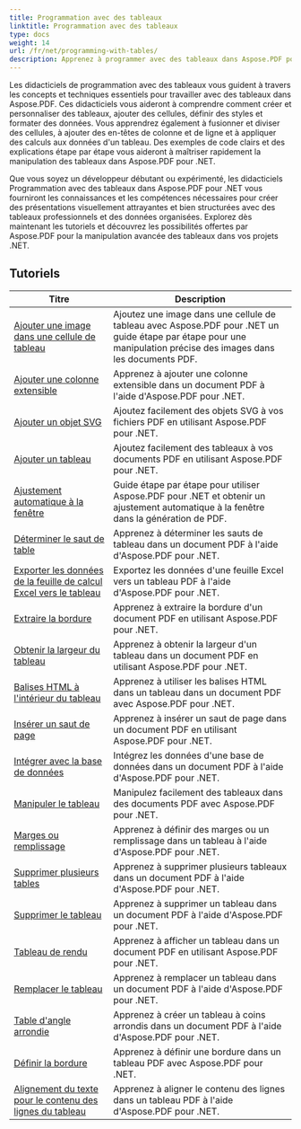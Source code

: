 ```yaml
---
title: Programmation avec des tableaux
linktitle: Programmation avec des tableaux
type: docs
weight: 14
url: /fr/net/programming-with-tables/
description: Apprenez à programmer avec des tableaux dans Aspose.PDF pour .NET avec des didacticiels pas à pas.
---
```

Les didacticiels de programmation avec des tableaux vous guident à travers les concepts et techniques essentiels pour travailler avec des tableaux dans Aspose.PDF. Ces didacticiels vous aideront à comprendre comment créer et personnaliser des tableaux, ajouter des cellules, définir des styles et formater des données. Vous apprendrez également à fusionner et diviser des cellules, à ajouter des en-têtes de colonne et de ligne et à appliquer des calculs aux données d'un tableau. Des exemples de code clairs et des explications étape par étape vous aideront à maîtriser rapidement la manipulation des tableaux dans Aspose.PDF pour .NET.

Que vous soyez un développeur débutant ou expérimenté, les didacticiels Programmation avec des tableaux dans Aspose.PDF pour .NET vous fourniront les connaissances et les compétences nécessaires pour créer des présentations visuellement attrayantes et bien structurées avec des tableaux professionnels et des données organisées. Explorez dès maintenant les tutoriels et découvrez les possibilités offertes par Aspose.PDF pour la manipulation avancée des tableaux dans vos projets .NET.

## Tutoriels
| Titre | Description |
| --- | --- | 
| [Ajouter une image dans une cellule de tableau](./add-image-in-a-table-cell/) | Ajoutez une image dans une cellule de tableau avec Aspose.PDF pour .NET un guide étape par étape pour une manipulation précise des images dans les documents PDF. |  
| [Ajouter une colonne extensible](./add-repeating-column/) | Apprenez à ajouter une colonne extensible dans un document PDF à l'aide d'Aspose.PDF pour .NET. |  
| [Ajouter un objet SVG](./add-svg-object/) | Ajoutez facilement des objets SVG à vos fichiers PDF en utilisant Aspose.PDF pour .NET. |  
| [Ajouter un tableau](./add-table/) | Ajoutez facilement des tableaux à vos documents PDF en utilisant Aspose.PDF pour .NET. |  
| [Ajustement automatique à la fenêtre](./auto-fit-to-window/) | Guide étape par étape pour utiliser Aspose.PDF pour .NET et obtenir un ajustement automatique à la fenêtre dans la génération de PDF. |  
| [Déterminer le saut de table](./determine-table-break/) | Apprenez à déterminer les sauts de tableau dans un document PDF à l'aide d'Aspose.PDF pour .NET. |  
| [Exporter les données de la feuille de calcul Excel vers le tableau](./export-excel-worksheet-data-to-table/) | Exportez les données d'une feuille Excel vers un tableau PDF à l'aide d'Aspose.PDF pour .NET. |  
| [Extraire la bordure](./extract-border/) | Apprenez à extraire la bordure d'un document PDF en utilisant Aspose.PDF pour .NET. |  
| [Obtenir la largeur du tableau](./get-table-width/) | Apprenez à obtenir la largeur d'un tableau dans un document PDF en utilisant Aspose.PDF pour .NET. |  
| [Balises HTML à l'intérieur du tableau](./html-tags-inside-table/) | Apprenez à utiliser les balises HTML dans un tableau dans un document PDF avec Aspose.PDF pour .NET. |  
| [Insérer un saut de page](./insert-page-break/) | Apprenez à insérer un saut de page dans un document PDF en utilisant Aspose.PDF pour .NET. |  
| [Intégrer avec la base de données](./integrate-with-database/) | Intégrez les données d'une base de données dans un document PDF à l'aide d'Aspose.PDF pour .NET. |  
| [Manipuler le tableau](./manipulate-table/) | Manipulez facilement des tableaux dans des documents PDF avec Aspose.PDF pour .NET. |  
| [Marges ou remplissage](./margins-or-padding/) | Apprenez à définir des marges ou un remplissage dans un tableau à l'aide d'Aspose.PDF pour .NET. |  
| [Supprimer plusieurs tables](./remove-multiple-tables/) | Apprenez à supprimer plusieurs tableaux dans un document PDF à l'aide d'Aspose.PDF pour .NET. |  
| [Supprimer le tableau](./remove-table/) | Apprenez à supprimer un tableau dans un document PDF à l'aide d'Aspose.PDF pour .NET. |  
| [Tableau de rendu](./render-table/) | Apprenez à afficher un tableau dans un document PDF en utilisant Aspose.PDF pour .NET. |  
| [Remplacer le tableau](./replace-table/) | Apprenez à remplacer un tableau dans un document PDF à l'aide d'Aspose.PDF pour .NET. |  
| [Table d'angle arrondie](./rounded-corner-table/) | Apprenez à créer un tableau à coins arrondis dans un document PDF à l'aide d'Aspose.PDF pour .NET. |  
| [Définir la bordure](./set-border/) | Apprenez à définir une bordure dans un tableau PDF avec Aspose.PDF pour .NET. |  
| [Alignement du texte pour le contenu des lignes du tableau](./text-alignment-for-table-row-content/) | Apprenez à aligner le contenu des lignes dans un tableau PDF à l'aide d'Aspose.PDF pour .NET. |  